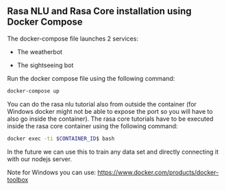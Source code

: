 ## Rasa NLU and Rasa Core installation using Docker Compose

The docker-compose file launches 2 services:

- The weatherbot

- The sightseeing bot

Run the docker compose file using the following command:
```bash
docker-compose up
```

You can do the rasa nlu tutorial also from outside the container (for Windows docker might not be able to expose the port so you will have to also go inside the container). The rasa core tutorials have to be executed inside the rasa core container using the following command:

```bash
docker exec -ti $CONTAINER_ID$ bash
```
In the future we can use this to train any data set and directly connecting it with our nodejs server.

Note for Windows you can use: https://www.docker.com/products/docker-toolbox
